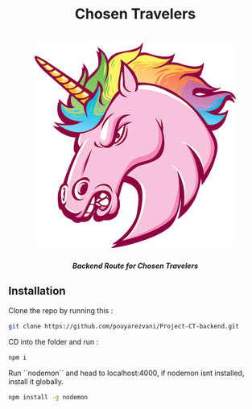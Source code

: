 <div align="center">
<h1>Chosen Travelers</h1> 
</div> 
<h1 align="center"><img src="./public/imgs/unicorn.png"></h1>

<h5 align="center">Backend Route for Chosen Travelers</h5>

## Installation

<p>Clone the repo by running this : </p>

```bash
git clone https://github.com/pouyarezvani/Project-CT-backend.git
```

<p>CD into the folder and run :  </p>

```bash
npm i
```

<p>Run ``nodemon`` and head to localhost:4000, if nodemon isnt installed, install it globally.</p>

```bash
npm install -g nodemon
```